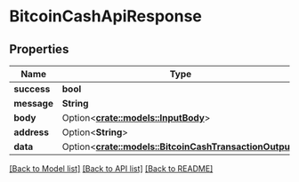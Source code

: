 # BitcoinCashApiResponse

## Properties

| Name        | Type                                                                                       | Description | Notes       |
| ----------- | ------------------------------------------------------------------------------------------ | ----------- | ----------- |
| **success** | **bool**                                                                                   |             |             |
| **message** | **String**                                                                                 |             |             |
| **body**    | Option<[**crate::models::InputBody**](inputbody.md)>                                       |             | \[optional] |
| **address** | Option<**String**>                                                                         |             | \[optional] |
| **data**    | Option<[**crate::models::BitcoinCashTransactionOutput**](bitcoincashtransactionoutput.md)> |             | \[optional] |

[\[Back to Model list\]](./#documentation-for-models) [\[Back to API list\]](./#documentation-for-api-endpoints) [\[Back to README\]](./)
